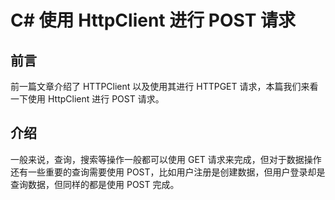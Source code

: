 # C# 使用 HttpClient 进行 POST 请求

## 前言

前一篇文章介绍了 HTTPClient 以及使用其进行 HTTPGET 请求，本篇我们来看一下使用 HttpClient 进行 POST 请求。

## 介绍

一般来说，查询，搜索等操作一般都可以使用 GET 请求来完成，但对于数据操作还有一些重要的查询需要使用 POST，比如用户注册是创建数据，但用户登录却是查询数据，但同样的都是使用 POST 完成。

